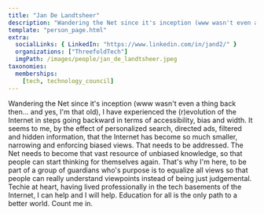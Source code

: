 ```yaml
---
title: "Jan De Landtsheer"
description: "Wandering the Net since it's inception (www wasn't even a thing back then... and...."
template: "person_page.html"
extra:
  socialLinks: { LinkedIn: "https://www.linkedin.com/in/jand2/" }
  organizations: ["ThreefoldTech"]
  imgPath: /images/people/jan_de_landtsheer.jpeg
taxonomies:
  memberships:
    [tech, technology_council]
---
```


Wandering the Net since it's inception (www wasn't even a thing back then... and yes, I'm that old), I have experienced the (r)evolution of the Internet in steps going backward in terms of accessibility, bias and width. It seems to me, by the effect of personalized search, directed ads, filtered and hidden information, that the Internet has become so much smaller, narrowing and enforcing biased views. That needs to be addressed. The Net needs to become that vast resource of unbiased knowledge, so that people can start thinking for themselves again. That's why I'm here, to be part of a group of guardians who's purpose is to equalize all views so that people can really understand viewpoints instead of being just judgemental. Techie at heart, having lived professionally in the tech basements of the Internet, I can help and I will help. Education for all is the only path to a better world. Count me in.
